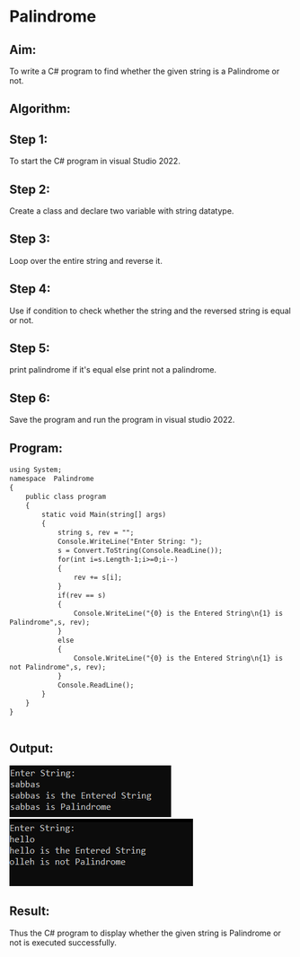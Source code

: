 # Palindrome


## Aim:
To write a C# program to find whether the given string is a Palindrome or not.
## Algorithm:
## Step 1:
To start the C# program in visual Studio 2022.

## Step 2:
Create a class and declare two variable with string datatype.

## Step 3:
Loop over the entire string and reverse it.

## Step 4:
Use if condition to check whether the string and the reversed string is equal or not.

## Step 5:
print palindrome if it's equal else print not a palindrome.

## Step 6:
Save the program and run the program in visual studio 2022.

## Program:
```
using System;
namespace  Palindrome
{
    public class program
    {
        static void Main(string[] args)
        {
            string s, rev = "";
            Console.WriteLine("Enter String: ");
            s = Convert.ToString(Console.ReadLine());
            for(int i=s.Length-1;i>=0;i--)
            {
                rev += s[i];
            }
            if(rev == s)
            {
                Console.WriteLine("{0} is the Entered String\n{1} is Palindrome",s, rev);
            }
            else
            {
                Console.WriteLine("{0} is the Entered String\n{1} is not Palindrome",s, rev);
            }
            Console.ReadLine();
        }
    }
}


```

## Output:
![ouput](o1.png)
![output](o2.png)

## Result:
Thus the C# program to display whether the given string is Palindrome or not is executed successfully.
